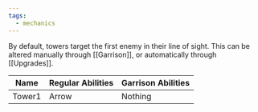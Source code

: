 ```yaml
---
tags:
  - mechanics
---
```


By default, towers target the first enemy in their line of sight. This can be altered manually through [[Garrison]], or automatically through [[Upgrades]].

| Name   | Regular Abilities | Garrison Abilities |
| ------ | ----------------- | ------------------ |
| Tower1 | Arrow             | Nothing            |

